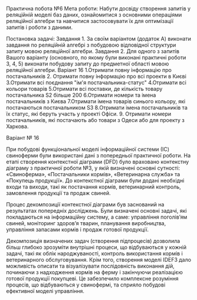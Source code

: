 Практична побота №6
Мета роботи: Набути досвіду створення запитів у реляційній моделі баз даних, ознайомитися з основними операціями реляційної алгебри та навчитися застосовувати їх для оптимізації запитів і роботи з даними. 

Постановка задачі: 
Завдання 1. За своїм варіантом (додаток А) виконати завдання по 
реляційній алгебрі з побудовою відповідної структури запиту мовою 
реляційної алгебри. 
Завдання 2. Для одного з запитів Вашого варіанту (основного, по 
якому були виконані практичні роботи 3, 4, 5) виконати побудову запиту до предметної області мовою реляційної алгебри.
Варіант 16 
1.Отримати повну інформацію про постачальників
2. Отримати повну інформацію про всі проекти в Києві 
3.Отримати всі поєднання "ім'я постачальника-статус"
4.Отримати всі кольори товарів
5.Отримати всі поставки, де кількість товару постачальника S2 більше 200
6.Отримати номери та імена постачальників з Києва
7.Отримати імена товарів синього кольору, які постачаються постачальником S3
8.Отримати імена постачальників та їх статус, які беруть участь у проекті Офіси.
9. Отримати номери постачальників, які постачають або товари з Одеси або для проекту з Харкова. 

Варіант № 16

При побудові функціональної моделі інформаційної системи (ІС) свиноферми були використані дані з попередньої практичної роботи. На етапі створення контекстної діаграми (DFD) було враховано контекстну діаграму з практичної роботи №3, у якій визначені основні сутності: «Свиноферма», «Постачальники кормів», «Ветеринарна служба» та «Покупець продукції». До контекстної діаграми були додані необхідні входи та виходи, такі як постачання кормів, ветеринарний контроль, замовлення продукції та продаж свиней.

Процес декомпозиції контекстної діаграми був заснований на результатах попередніх досліджень. Були визначені основні задачі, які покладаються на інформаційну систему, а саме: управління поголів’ям свиней, моніторинг здоров’я тварин, планування виробництва, управління запасами кормів і продаж готової продукції.

Декомпозиція визначених задач (створення підпроцесів) дозволила більш глибоко зрозуміти внутрішні процеси, що відбуваються у кожній задачі, такі як облік народжуваності, контроль використання кормів і ветеринарного обслуговування. Крім того, створення моделі IDEF3 дало можливість описати та візуалізувати послідовність виконання дій, починаючи з надходження кормів на ферму і закінчуючи реалізацією готової продукції покупцеві. Це забезпечило комплексне розуміння процесів, що відбуваються у свинофермі, та сприяло побудові ефективної моделі управління.
